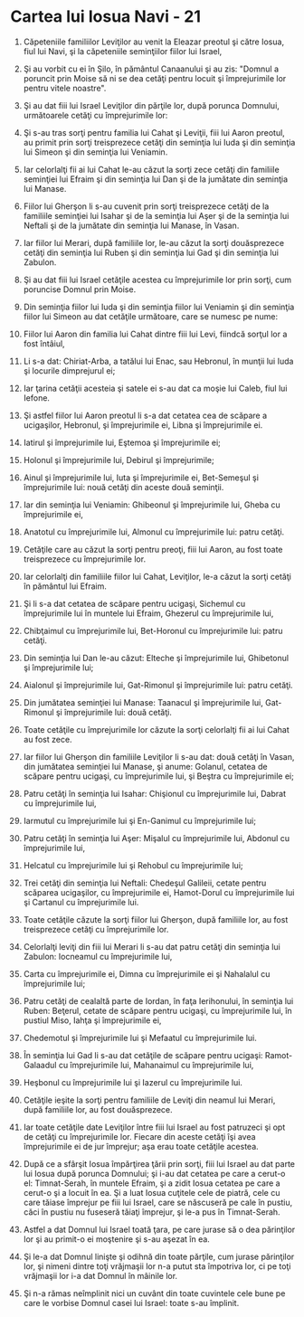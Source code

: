# Cartea lui Iosua Navi - 21

1. Căpeteniile familiilor Leviţilor au venit la Eleazar preotul şi către Iosua, fiul lui Navi, şi la căpeteniile seminţiilor fiilor lui Israel, 

2. Şi au vorbit cu ei în Şilo, în pământul Canaanului şi au zis: "Domnul a poruncit prin Moise să ni se dea cetăţi pentru locuit şi împrejurimile lor pentru vitele noastre". 

3. Şi au dat fiii lui Israel Leviţilor din părţile lor, după porunca Domnului, următoarele cetăţi cu împrejurimile lor: 

4. Şi s-au tras sorţi pentru familia lui Cahat şi Leviţii, fiii lui Aaron preotul, au primit prin sorţi treisprezece cetăţi din seminţia lui Iuda şi din seminţia lui Simeon şi din seminţia lui Veniamin. 

5. Iar celorlalţi fii ai lui Cahat le-au căzut la sorţi zece cetăţi din familiile seminţiei lui Efraim şi din seminţia lui Dan şi de la jumătate din seminţia lui Manase. 

6. Fiilor lui Gherşon li s-au cuvenit prin sorţi treisprezece cetăţi de la familiile seminţiei lui Isahar şi de la seminţia lui Aşer şi de la seminţia lui Neftali şi de la jumătate din seminţia lui Manase, în Vasan. 

7. Iar fiilor lui Merari, după familiile lor, le-au căzut la sorţi douăsprezece cetăţi din seminţia lui Ruben şi din seminţia lui Gad şi din seminţia lui Zabulon. 

8. Şi au dat fiii lui Israel cetăţile acestea cu împrejurimile lor prin sorţi, cum poruncise Domnul prin Moise. 

9. Din seminţia fiilor lui Iuda şi din seminţia fiilor lui Veniamin şi din seminţia fiilor lui Simeon au dat cetăţile următoare, care se numesc pe nume: 

10. Fiilor lui Aaron din familia lui Cahat dintre fiii lui Levi, fiindcă sorţul lor a fost întâiul, 

11. Li s-a dat: Chiriat-Arba, a tatălui lui Enac, sau Hebronul, în munţii lui Iuda şi locurile dimprejurul ei; 

12. Iar ţarina cetăţii acesteia şi satele ei s-au dat ca moşie lui Caleb, fiul lui Iefone. 

13. Şi astfel fiilor lui Aaron preotul li s-a dat cetatea cea de scăpare a ucigaşilor, Hebronul, şi împrejurimile ei, Libna şi împrejurimile ei. 

14. Iatirul şi împrejurimile lui, Eştemoa şi împrejurimile ei; 

15. Holonul şi împrejurimile lui, Debirul şi împrejurimile; 

16. Ainul şi împrejurimile lui, Iuta şi împrejurimile ei, Bet-Semeşul şi împrejurimile lui: nouă cetăţi din aceste două seminţii. 

17. Iar din seminţia lui Veniamin: Ghibeonul şi împrejurimile lui, Gheba cu împrejurimile ei, 

18. Anatotul cu împrejurimile lui, Almonul cu împrejurimile lui: patru cetăţi. 

19. Cetăţile care au căzut la sorţi pentru preoţi, fiii lui Aaron, au fost toate treisprezece cu împrejurimile lor. 

20. Iar celorlalţi din familiile fiilor lui Cahat, Leviţilor, le-a căzut la sorţi cetăţi în pământul lui Efraim. 

21. Şi li s-a dat cetatea de scăpare pentru ucigaşi, Sichemul cu împrejurimile lui în muntele lui Efraim, Ghezerul cu împrejurimile lui, 

22. Chibţaimul cu împrejurimile lui, Bet-Horonul cu împrejurimile lui: patru cetăţi. 

23. Din seminţia lui Dan le-au căzut: Elteche şi împrejurimile lui, Ghibetonul şi împrejurimile lui; 

24. Aialonul şi împrejurimile lui, Gat-Rimonul şi împrejurimile lui: patru cetăţi. 

25. Din jumătatea seminţiei lui Manase: Taanacul şi împrejurimile lui, Gat-Rimonul şi împrejurimile lui: două cetăţi. 

26. Toate cetăţile cu împrejurimile lor căzute la sorţi celorlalţi fii ai lui Cahat au fost zece. 

27. Iar fiilor lui Gherşon din familiile Leviţilor li s-au dat: două cetăţi în Vasan, din jumătatea seminţiei lui Manase, şi anume: Golanul, cetatea de scăpare pentru ucigaşi, cu împrejurimile lui, şi Beştra cu împrejurimile ei; 

28. Patru cetăţi în seminţia lui Isahar: Chişionul cu împrejurimile lui, Dabrat cu împrejurimile lui, 

29. Iarmutul cu împrejurimile lui şi En-Ganimul cu împrejurimile lui; 

30. Patru cetăţi în seminţia lui Aşer: Mişalul cu împrejurimile lui, Abdonul cu împrejurimile lui, 

31. Helcatul cu împrejurimile lui şi Rehobul cu împrejurimile lui; 

32. Trei cetăţi din seminţia lui Neftali: Chedeşul Galileii, cetate pentru scăparea ucigaşilor, cu împrejurimile ei, Hamot-Dorul cu împrejurimile lui şi Cartanul cu împrejurimile lui. 

33. Toate cetăţile căzute la sorţi fiilor lui Gherşon, după familiile lor, au fost treisprezece cetăţi cu împrejurimile lor. 

34. Celorlalţi leviţi din fiii lui Merari li s-au dat patru cetăţi din seminţia lui Zabulon: Iocneamul cu împrejurimile lui, 

35. Carta cu împrejurimile ei, Dimna cu împrejurimile ei şi Nahalalul cu împrejurimile lui; 

36. Patru cetăţi de cealaltă parte de Iordan, în faţa Ierihonului, în seminţia lui Ruben: Beţerul, cetate de scăpare pentru ucigaşi, cu împrejurimile lui, în pustiul Miso, Iahţa şi împrejurimile ei, 

37. Chedemotul şi împrejurimile lui şi Mefaatul cu împrejurimile lui. 

38. În seminţia lui Gad li s-au dat cetăţile de scăpare pentru ucigaşi: Ramot-Galaadul cu împrejurimile lui, Mahanaimul cu împrejurimile lui, 

39. Heşbonul cu împrejurimile lui şi Iazerul cu împrejurimile lui. 

40. Cetăţile ieşite la sorţi pentru familiile de Leviţi din neamul lui Merari, după familiile lor, au fost douăsprezece. 

41. Iar toate cetăţile date Leviţilor între fiii lui Israel au fost patruzeci şi opt de cetăţi cu împrejurimile lor. Fiecare din aceste cetăţi îşi avea împrejurimile ei de jur împrejur; aşa erau toate cetăţile acestea. 

42. După ce a sfârşit Iosua împărţirea ţării prin sorţi, fiii lui Israel au dat parte lui Iosua după porunca Domnului; şi i-au dat cetatea pe care a cerut-o el: Timnat-Serah, în muntele Efraim, şi a zidit Iosua cetatea pe care a cerut-o şi a locuit în ea. Şi a luat Iosua cuţitele cele de piatră, cele cu care tăiase împrejur pe fiii lui Israel, care se născuseră pe cale în pustiu, căci în pustiu nu fuseseră tăiaţi împrejur, şi le-a pus în Timnat-Serah. 

43. Astfel a dat Domnul lui Israel toată ţara, pe care jurase să o dea părinţilor lor şi au primit-o ei moştenire şi s-au aşezat în ea. 

44. Şi le-a dat Domnul linişte şi odihnă din toate părţile, cum jurase părinţilor lor, şi nimeni dintre toţi vrăjmaşii lor n-a putut sta împotriva lor, ci pe toţi vrăjmaşii lor i-a dat Domnul în mâinile lor. 

45. Şi n-a rămas neîmplinit nici un cuvânt din toate cuvintele cele bune pe care le vorbise Domnul casei lui Israel: toate s-au împlinit. 

